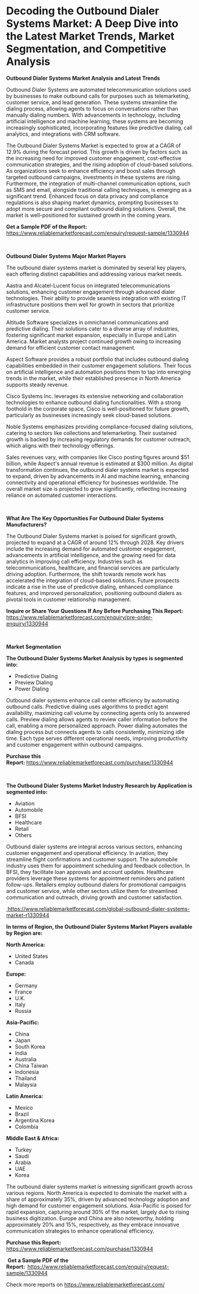 <p><h1>Decoding the Outbound Dialer Systems Market: A Deep Dive into the Latest Market Trends, Market Segmentation, and Competitive Analysis</h1></p><p><strong>Outbound Dialer Systems Market Analysis and Latest Trends</strong></p>
<p><p>Outbound Dialer Systems are automated telecommunication solutions used by businesses to make outbound calls for purposes such as telemarketing, customer service, and lead generation. These systems streamline the dialing process, allowing agents to focus on conversations rather than manually dialing numbers. With advancements in technology, including artificial intelligence and machine learning, these systems are becoming increasingly sophisticated, incorporating features like predictive dialing, call analytics, and integrations with CRM software.</p><p>The Outbound Dialer Systems Market is expected to grow at a CAGR of 12.9% during the forecast period. This growth is driven by factors such as the increasing need for improved customer engagement, cost-effective communication strategies, and the rising adoption of cloud-based solutions. As organizations seek to enhance efficiency and boost sales through targeted outbound campaigns, investments in these systems are rising. Furthermore, the integration of multi-channel communication options, such as SMS and email, alongside traditional calling techniques, is emerging as a significant trend. Enhanced focus on data privacy and compliance regulations is also shaping market dynamics, prompting businesses to adopt more secure and compliant outbound dialing solutions. Overall, the market is well-positioned for sustained growth in the coming years.</p></p>
<p><strong>Get a Sample PDF of the Report:&nbsp;</strong> <a href="https://www.reliablemarketforecast.com/enquiry/request-sample/1330944?utm_campaign=1134&utm_medium=2&utm_source=Github&utm_content=ia&utm_term=31122024&utm_id=outbound-dialer-systems">https://www.reliablemarketforecast.com/enquiry/request-sample/1330944</a></p>
<p>&nbsp;</p>
<p><strong>Outbound Dialer Systems Major Market Players</strong></p>
<p><p>The outbound dialer systems market is dominated by several key players, each offering distinct capabilities and addressing various market needs. </p><p>Aastra and Alcatel-Lucent focus on integrated telecommunications solutions, enhancing customer engagement through advanced dialer technologies. Their ability to provide seamless integration with existing IT infrastructure positions them well for growth in sectors that prioritize customer service.</p><p>Altitude Software specializes in omnichannel communications and predictive dialing. Their solutions cater to a diverse array of industries, fostering significant market expansion, especially in Europe and Latin America. Market analysts project continued growth owing to increasing demand for efficient customer contact management.</p><p>Aspect Software provides a robust portfolio that includes outbound dialing capabilities embedded in their customer engagement solutions. Their focus on artificial intelligence and automation positions them to tap into emerging trends in the market, while their established presence in North America supports steady revenue.</p><p>Cisco Systems Inc. leverages its extensive networking and collaboration technologies to enhance outbound dialing functionalities. With a strong foothold in the corporate space, Cisco is well-positioned for future growth, particularly as businesses increasingly seek cloud-based solutions. </p><p>Noble Systems emphasizes providing compliance-focused dialing solutions, catering to sectors like collections and telemarketing. Their sustained growth is backed by increasing regulatory demands for customer outreach, which aligns with their technology offerings.</p><p>Sales revenues vary, with companies like Cisco posting figures around $51 billion, while Aspect's annual revenue is estimated at $300 million. As digital transformation continues, the outbound dialer systems market is expected to expand, driven by advancements in AI and machine learning, enhancing connectivity and operational efficiency for businesses worldwide. The overall market size is projected to grow significantly, reflecting increasing reliance on automated customer interactions.</p></p>
<p>&nbsp;</p>
<p><strong>What Are The Key Opportunities For Outbound Dialer Systems Manufacturers?</strong></p>
<p><p>The Outbound Dialer Systems market is poised for significant growth, projected to expand at a CAGR of around 12% through 2028. Key drivers include the increasing demand for automated customer engagement, advancements in artificial intelligence, and the growing need for data analytics in improving call efficiency. Industries such as telecommunications, healthcare, and financial services are particularly driving adoption. Furthermore, the shift towards remote work has accelerated the integration of cloud-based solutions. Future prospects indicate a rise in the use of predictive dialing, enhanced compliance features, and improved personalization, positioning outbound dialers as pivotal tools in customer relationship management.</p></p>
<p><strong>Inquire or Share Your Questions If Any Before Purchasing This Report:</strong> <a href="https://www.reliablemarketforecast.com/enquiry/pre-order-enquiry/1330944?utm_campaign=1134&utm_medium=2&utm_source=Github&utm_content=ia&utm_term=31122024&utm_id=outbound-dialer-systems">https://www.reliablemarketforecast.com/enquiry/pre-order-enquiry/1330944</a></p>
<p>&nbsp;</p>
<p><strong>Market Segmentation</strong></p>
<p><strong>The Outbound Dialer Systems Market Analysis by types is segmented into:</strong></p>
<p><ul><li>Predictive Dialing</li><li>Preview Dialing</li><li>Power Dialing</li></ul></p>
<p><p>Outbound dialer systems enhance call center efficiency by automating outbound calls. Predictive dialing uses algorithms to predict agent availability, maximizing call volume by connecting agents only to answered calls. Preview dialing allows agents to review caller information before the call, enabling a more personalized approach. Power dialing automates the dialing process but connects agents to calls consistently, minimizing idle time. Each type serves different operational needs, improving productivity and customer engagement within outbound campaigns.</p></p>
<p><strong>Purchase this Report:&nbsp;</strong><a href="https://www.reliablemarketforecast.com/purchase/1330944?utm_campaign=1134&utm_medium=2&utm_source=Github&utm_content=ia&utm_term=31122024&utm_id=outbound-dialer-systems">https://www.reliablemarketforecast.com/purchase/1330944</a></p>
<p>&nbsp;</p>
<p><strong>The Outbound Dialer Systems Market Industry Research by Application is segmented into:</strong></p>
<p><ul><li>Aviation</li><li>Automobile</li><li>BFSI</li><li>Healthcare</li><li>Retail</li><li>Others</li></ul></p>
<p><p>Outbound dialer systems are integral across various sectors, enhancing customer engagement and operational efficiency. In aviation, they streamline flight confirmations and customer support. The automobile industry uses them for appointment scheduling and feedback collection. In BFSI, they facilitate loan approvals and account updates. Healthcare providers leverage these systems for appointment reminders and patient follow-ups. Retailers employ outbound dialers for promotional campaigns and customer service, while other sectors utilize them for streamlined communication and outreach, driving growth and customer satisfaction.</p></p>
<p><a href="https://www.reliablemarketforecast.com/global-outbound-dialer-systems-market-r1330944?utm_campaign=1134&utm_medium=2&utm_source=Github&utm_content=ia&utm_term=31122024&utm_id=outbound-dialer-systems">&nbsp;https://www.reliablemarketforecast.com/global-outbound-dialer-systems-market-r1330944</a></p>
<p><strong>In terms of Region, the Outbound Dialer Systems Market Players available by Region are:</strong></p>
<p>
    <p> <strong> North America: </strong>
        <ul>
            <li>United States</li>
            <li>Canada</li>
        </ul>
        </p> 
    <p> <strong> Europe: </strong>
        <ul>
            <li>Germany</li>
            <li>France</li>
            <li>U.K.</li>
            <li>Italy</li>
            <li>Russia</li>
        </ul>
        </p> 
    <p> <strong> Asia-Pacific: </strong>
        <ul>
            <li>China</li>
            <li>Japan</li>
            <li>South Korea</li>
            <li>India</li>
            <li>Australia</li>
            <li>China Taiwan</li>
            <li>Indonesia</li>
            <li>Thailand</li>
            <li>Malaysia</li>
        </ul>
        </p> 
    <p> <strong> Latin America: </strong>
        <ul>
            <li>Mexico</li>
            <li>Brazil</li>
            <li>Argentina Korea</li>
            <li>Colombia</li>
        </ul>
        </p> 
    <p> <strong> Middle East & Africa: </strong>
        <ul>
            <li>Turkey</li>
            <li>Saudi</li>
            <li>Arabia</li>
            <li>UAE</li>
            <li>Korea</li>
        </ul>
    </p>
    </p>
<p><p>The outbound dialer systems market is witnessing significant growth across various regions. North America is expected to dominate the market with a share of approximately 35%, driven by advanced technology adoption and high demand for customer engagement solutions. Asia-Pacific is poised for rapid expansion, capturing around 30% of the market, largely due to rising business digitization. Europe and China are also noteworthy, holding approximately 20% and 15%, respectively, as they embrace innovative communication strategies to enhance operational efficiency.</p></p>
<p><strong>Purchase this Report: </strong><a href="https://www.reliablemarketforecast.com/purchase/1330944?utm_campaign=1134&utm_medium=2&utm_source=Github&utm_content=ia&utm_term=31122024&utm_id=outbound-dialer-systems">https://www.reliablemarketforecast.com/purchase/1330944</a></p>
<p>&nbsp;<strong>Get a Sample PDF of the Report:&nbsp;&nbsp;</strong><a href="https://www.reliablemarketforecast.com/enquiry/request-sample/1330944?utm_campaign=1134&utm_medium=2&utm_source=Github&utm_content=ia&utm_term=31122024&utm_id=outbound-dialer-systems">https://www.reliablemarketforecast.com/enquiry/request-sample/1330944</a></p>
<p><strong></strong></p>
<p>Check more reports on <a href="https://www.reliablemarketforecast.com/?utm_campaign=1134&utm_medium=2&utm_source=Github&utm_content=ia&utm_term=31122024&utm_id=outbound-dialer-systems">https://www.reliablemarketforecast.com/</a></p>